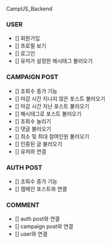 CampUS_Backend

### USER ###
- [] 회원가입
- [] 프로필 보기
- [] 로그인
- [] 유저가 설정한 해시태그 불러오기

### CAMPAIGN POST ###
- [] 조회수 증가 기능
- [] 마감 시간 지나지 않은 포스트 불러오기
- [] 마감 시간 지난 포스트 불러오기
- [] 해시태그로 포스트 불러오기
- [] 조회수 늘리기
- [] 댓글 불러오기
- [] 최소 및 최대 참여인원 불러오기
- [] 인증된 글 불러오기
- [] 유저와 연결

### AUTH POST ###
- [] 조회수 증가 기능
- [] 캠페인 포스트와 연결

### COMMENT ###
- [] auth post와 연결
- [] campaign post와 연결
- [] user와 연결